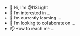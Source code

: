 - 👋 Hi, I’m @113Light
- 👀 I’m interested in ...
- 🌱 I’m currently learning ...
- 💞️ I’m looking to collaborate on ...
- 📫 How to reach me ...

<!---
113Light/113Light is a ✨ special ✨ repository because its `README.md` (this file) appears on your GitHub profile.
You can click the Preview link to take a look at your changes.
--->
